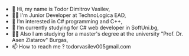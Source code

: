- 👋 Hi, my name is Todor Dimitrov Vasilev,
- 👨‍💻 I'm Junior Developer at TechnoLogica EAD,
- 👀 I’m interested in C# programming and C++,
- 🌱 I’m currently studying for C# web developer in SoftUni.bg,
- 👨‍🎓 Also I am studying for a master's degree at the university "Prof. Dr. Asen Zlatarov" Burgas,
- 📫 How to reach me ? todorvasilev005gmail.com

<!---
JokerPSYF/JokerPSYF is a ✨ special ✨ repository because its `README.md` (this file) appears on your GitHub profile.
You can click the Preview link to take a look at your changes.
--->
